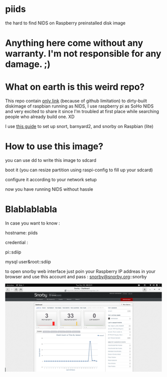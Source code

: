 # piids
the hard to find NIDS on Raspberry preinstalled disk image

# Anything here come without any warranty. I'm not responsible for any damage. ;)

What on earth is this weird repo?
================================= 

This repo contain [only link](https://telegram.me/halamanbelakang/210) (because of github limitation) to dirty-built diskimage of raspbian running as NIDS,
I use raspberry pi as SoHo NIDS and very excited to share it since I'm troubled at first place while searching people who already build one. XD 

I use [this guide](https://www.snort.org/documents/snort-2-9-8-x-on-ubuntu-12-lts-and-14-lts-and-15) to set up snort, barnyard2, and snorby on Raspbian (lite)

How to use this image?
======================

you can use dd to write this image to sdcard

boot it (you can resize partition using raspi-config to fill up your sdcard)

configure it according to your network setup

now you have running NIDS without hassle 

Blablablabla
============
In case you want to know :

hostname: piids

credential :

pi::sdiip

mysql user&root::sdiip

to open snorby web interface just poin your Raspberry IP addreas in your browser and use this account and pass : snorby@snorby.org::snorby

<img src="https://github.com/ahmadihamid/piids/blob/master/Screenshot%20from%202016-10-25%2008-02-28.png">

